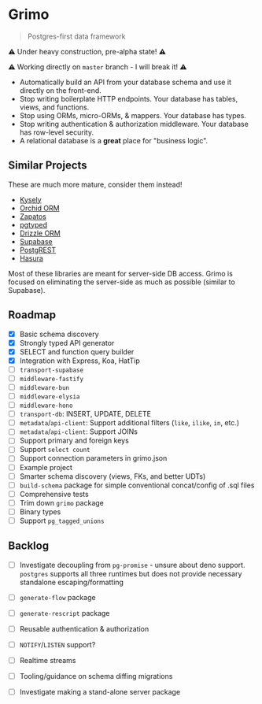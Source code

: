 # Grimo

> Postgres-first data framework

⚠️ Under heavy construction, pre-alpha state! ⚠️

⚠️ Working directly on `master` branch - I will break it! ⚠️

- Automatically build an API from your database schema and use it directly on the front-end.
- Stop writing boilerplate HTTP endpoints. Your database has tables, views, and functions.
- Stop using ORMs, micro-ORMs, & mappers. Your database has types.
- Stop writing authentication & authorization middleware. Your database has row-level security.
- A relational database is a **great** place for "business logic".

## Similar Projects

These are much more mature, consider them instead!

- [Kysely](https://github.com/koskimas/kysely)
- [Orchid ORM](https://orchid-orm.netlify.app)
- [Zapatos](https://jawj.github.io/zapatos/)
- [pgtyped](https://github.com/adelsz/pgtyped)
- [Drizzle ORM](https://github.com/drizzle-team/drizzle-orm)
- [Supabase](https://postgrest.org/en/stable/)
- [PostgREST](https://postgrest.org/en/stable/)
- [Hasura](https://hasura.io)

Most of these libraries are meant for server-side DB access. Grimo is focused on eliminating the server-side as much as possible (similar to Supabase).

## Roadmap

- [x] Basic schema discovery
- [x] Strongly typed API generator
- [x] SELECT and function query builder
- [x] Integration with Express, Koa, HatTip
- [ ] `transport-supabase`
- [ ] `middleware-fastify`
- [ ] `middleware-bun`
- [ ] `middleware-elysia`
- [ ] `middleware-hono`
- [ ] `transport-db`: INSERT, UPDATE, DELETE
- [ ] `metadata`/`api-client`: Support additional filters (`like`, `ilike`, `in`, etc.)
- [ ] `metadata`/`api-client`: Support JOINs
- [ ] Support primary and foreign keys
- [ ] Support `select count`
- [ ] Support connection parameters in grimo.json
- [ ] Example project
- [ ] Smarter schema discovery (views, FKs, and better UDTs)
- [ ] `build-schema` package for simple conventional concat/config of .sql files
- [ ] Comprehensive tests
- [ ] Trim down `grimo` package
- [ ] Binary types
- [ ] Support `pg_tagged_unions`

## Backlog

- [ ] Investigate decoupling from `pg-promise` - unsure about deno support. `postgres` supports all three runtimes but does not provide necessary standalone escaping/formatting
- [ ] `generate-flow` package
- [ ] `generate-rescript` package
- [ ] Reusable authentication & authorization
- [ ] `NOTIFY`/`LISTEN` support?
- [ ] Realtime streams
- [ ] Tooling/guidance on schema diffing migrations
- [ ] Investigate making a stand-alone server package

